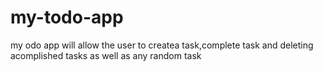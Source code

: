 # my-todo-app
my odo app will allow the user to createa task,complete task and deleting acomplished tasks as well as any random task
